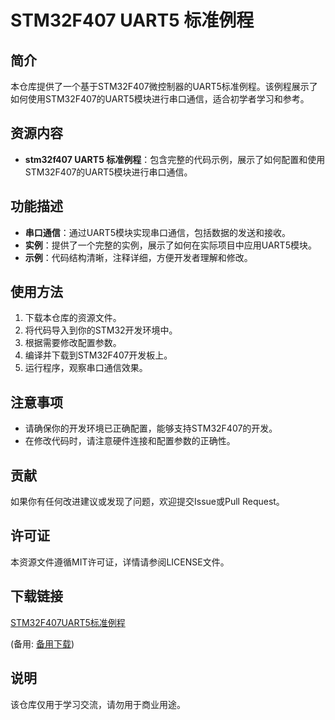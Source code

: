 # STM32F407 UART5 标准例程

## 简介

本仓库提供了一个基于STM32F407微控制器的UART5标准例程。该例程展示了如何使用STM32F407的UART5模块进行串口通信，适合初学者学习和参考。

## 资源内容

- **stm32f407 UART5 标准例程**：包含完整的代码示例，展示了如何配置和使用STM32F407的UART5模块进行串口通信。

## 功能描述

- **串口通信**：通过UART5模块实现串口通信，包括数据的发送和接收。
- **实例**：提供了一个完整的实例，展示了如何在实际项目中应用UART5模块。
- **示例**：代码结构清晰，注释详细，方便开发者理解和修改。

## 使用方法

1. 下载本仓库的资源文件。
2. 将代码导入到你的STM32开发环境中。
3. 根据需要修改配置参数。
4. 编译并下载到STM32F407开发板上。
5. 运行程序，观察串口通信效果。

## 注意事项

- 请确保你的开发环境已正确配置，能够支持STM32F407的开发。
- 在修改代码时，请注意硬件连接和配置参数的正确性。

## 贡献

如果你有任何改进建议或发现了问题，欢迎提交Issue或Pull Request。

## 许可证

本资源文件遵循MIT许可证，详情请参阅LICENSE文件。

## 下载链接
[STM32F407UART5标准例程](https://pan.quark.cn/s/65ef4f6c9df0) 

(备用: [备用下载](https://pan.baidu.com/s/1bouMwAvjY55-qFHOk64tFQ?pwd=1234))

## 说明

该仓库仅用于学习交流，请勿用于商业用途。
